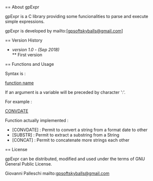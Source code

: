 == About gpExpr

gpExpr is a C library providing some funcionalities to parse and execute simple expressions.

gpExpr is developed by mailto:[gpsoftskyballs@gmail.com]

== Version History

* *version 1.0 - (Sep 2018)*	
** First version

== Functions and Usage 


Syntax is :

[function name](arg1,arg2,arg3,...,argN)

If an argument is a variable will be preceded by character ':'.

For example :

[CONVDATE](:CAMPO01,YYYYMMDD,DD-MM-YYYY)

Function actually implemented :

* [CONVDATE] : Permit to convert a string from a format date to other
* [SUBSTR]   : Permit to extract a substring from a String
* [CONCAT]   : Permit to concatenate more strings each other

== License

gpExpr can be distributed, modified and used under the terms of GNU General Public License. 

Giovanni Palleschi
mailto:gpsoftskyballs@gmail.com 
